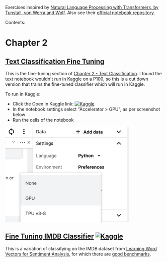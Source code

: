 Exercises inspired by [Natural Language Processing with Transformers, by Tunstall, von Werra and Wolf](https://www.oreilly.com/library/view/natural-language-processing/9781098103231/).
Also see their [official notebook repository](https://github.com/nlp-with-transformers/notebooks).

Contents:

# Chapter 2

## [Text Classification Fine Tuning](./notebooks/ch2-classification-fine-tuning.ipynb)

This is the fine-tuning section of [Chapter 2 - Text Classification](https://github.com/nlp-with-transformers/notebooks/blob/main/02_classification.ipynb).
I found the text notebook wouldn't run in Kaggle on a P100, so this is a cut down version that trains the fine-tuned classifier which will run in Kaggle.

To run in Kaggle:

* Click the Open in Kaggle link: [![Kaggle](https://kaggle.com/static/images/open-in-kaggle.svg)](https://kaggle.com/kernels/welcome?src=https://github.com/EdwardJRoss/nlp_transformers_exercises/blob/master/notebooks/ch2-classification-fine-tuning.ipynb)
* In the notebook settings select "Accelerator > GPU", as per screenshot below
* Run the cells of the notebook

![Selecting GPU Accelerator in Kaggle](/resources/kaggle_select_gpu.png)


## [Fine Tuning IMDB Classifier](./notebooks/ch2-classification-imdb.ipynb) [![Kaggle](https://kaggle.com/static/images/open-in-kaggle.svg)](https://kaggle.com/kernels/welcome?src=https://github.com/EdwardJRoss/nlp_transformers_exercises/blob/master/notebooks/ch2-classification-imdb.ipynb)

This is a variation of classifying on the IMDB dataset from [Learning Word Vectors for Sentiment Analysis](https://aclanthology.org/P11-1015/), for which there are [good benchmarks](https://paperswithcode.com/sota/text-classification-on-imdb).


